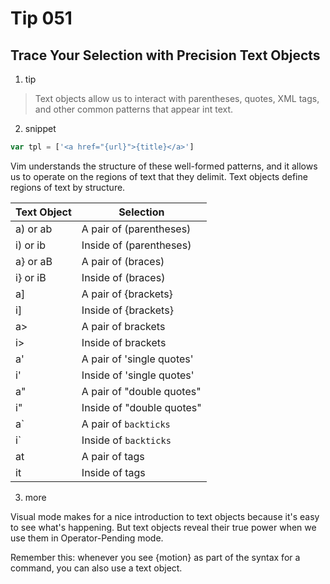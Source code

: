 # Tip 051

## Trace Your Selection with Precision Text Objects

1. tip

> Text objects allow us to interact with parentheses, quotes, XML tags, and other common patterns that appear int text.

2. snippet

```javascript
var tpl = ['<a href="{url}">{title}</a>']
```

Vim understands the structure of these well-formed patterns, and it allows us to operate on the regions of text that they delimit. Text objects define regions of text by structure.

| Text Object | Selection                 |
| ----------- | ------------------------- |
| a) or ab    | A pair of (parentheses)   |
| i) or ib    | Inside of (parentheses)   |
| a} or aB    | A pair of (braces)        |
| i} or iB    | Inside of (braces)        |
| a]          | A pair of {brackets}      |
| i]          | Inside of {brackets}      |
| a>          | A pair of brackets        |
| i>          | Inside of brackets        |
| a'          | A pair of 'single quotes' |
| i'          | Inside of 'single quotes' |
| a"          | A pair of "double quotes" |
| i"          | Inside of "double quotes" |
| a\`         | A pair of `backticks`     |
| i\`         | Inside of `backticks`     |
| at          | A pair of <xml>tags</xml> |
| it          | Inside of <xml>tags</xml> |

3. more

Visual mode makes for a nice introduction to text objects because it's easy to see what's happening. But text objects reveal their true power when we use them in Operator-Pending mode.

Remember this: whenever you see {motion} as part of the syntax for a command, you can also use a text object.
